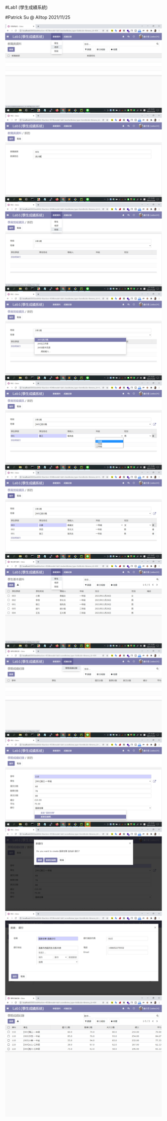 #Lab1 (學生成績系統)

#Patrick Su @ Alltop 2021/11/25

![Demo1](https://github.com/afgnsu/odoo14-lab1/blob/main/01.jpg)
![Demo2](https://github.com/afgnsu/odoo14-lab1/blob/main/02.jpg)
![Demo3](https://github.com/afgnsu/odoo14-lab1/blob/main/03.jpg)
![Demo4](https://github.com/afgnsu/odoo14-lab1/blob/main/04.jpg)
![Demo5](https://github.com/afgnsu/odoo14-lab1/blob/main/05.jpg)
![Demo6](https://github.com/afgnsu/odoo14-lab1/blob/main/06.jpg)
![Demo7](https://github.com/afgnsu/odoo14-lab1/blob/main/07.jpg)
![Demo8](https://github.com/afgnsu/odoo14-lab1/blob/main/08.jpg)
![Demo9](https://github.com/afgnsu/odoo14-lab1/blob/main/09.jpg)
![Demo10](https://github.com/afgnsu/odoo14-lab1/blob/main/10.jpg)
![Demo11](https://github.com/afgnsu/odoo14-lab1/blob/main/11.jpg)
![Demo12](https://github.com/afgnsu/odoo14-lab1/blob/main/12.jpg)
